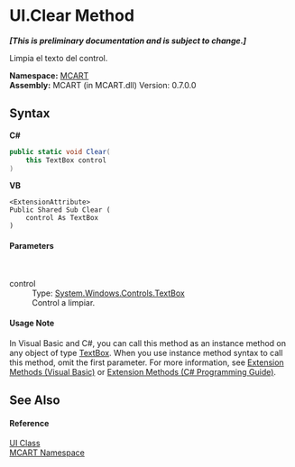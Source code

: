 # UI.Clear Method 
 _**\[This is preliminary documentation and is subject to change.\]**_

Limpia el texto del control.

**Namespace:**&nbsp;<a href="89e7854f-fe6f-d208-fb0c-b17953422852">MCART</a><br />**Assembly:**&nbsp;MCART (in MCART.dll) Version: 0.7.0.0

## Syntax

**C#**<br />
``` C#
public static void Clear(
	this TextBox control
)
```

**VB**<br />
``` VB
<ExtensionAttribute>
Public Shared Sub Clear ( 
	control As TextBox
)
```


#### Parameters
&nbsp;<dl><dt>control</dt><dd>Type: <a href="http://msdn2.microsoft.com/es-es/library/ms617604" target="_blank">System.Windows.Controls.TextBox</a><br />Control a limpiar.</dd></dl>

#### Usage Note
In Visual Basic and C#, you can call this method as an instance method on any object of type <a href="http://msdn2.microsoft.com/es-es/library/ms617604" target="_blank">TextBox</a>. When you use instance method syntax to call this method, omit the first parameter. For more information, see <a href="http://msdn.microsoft.com/en-us/library/bb384936.aspx">Extension Methods (Visual Basic)</a> or <a href="http://msdn.microsoft.com/en-us/library/bb383977.aspx">Extension Methods (C# Programming Guide)</a>.

## See Also


#### Reference
<a href="11cde9c6-a596-d602-594d-308b0ec41ea6">UI Class</a><br /><a href="89e7854f-fe6f-d208-fb0c-b17953422852">MCART Namespace</a><br />
